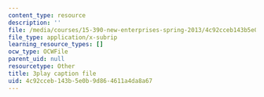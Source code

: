 ```yaml
---
content_type: resource
description: ''
file: /media/courses/15-390-new-enterprises-spring-2013/4c92cceb143b5e0b9d864611a4da8a67_Ma3ANiGPVNU.vtt
file_type: application/x-subrip
learning_resource_types: []
ocw_type: OCWFile
parent_uid: null
resourcetype: Other
title: 3play caption file
uid: 4c92cceb-143b-5e0b-9d86-4611a4da8a67
---
```

